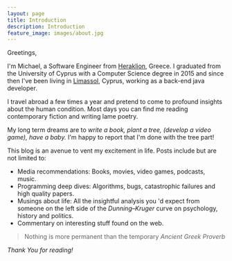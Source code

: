 ```yaml
---
layout: page
title: Introduction
description: Introduction
feature_image: images/about.jpg
---
```


Greetings, 

I'm Michael, a Software Engineer from [Heraklion](https://en.wikipedia.org/wiki/Heraklion), Greece. I graduated from the University of Cyprus with a Computer Science degree in 2015 and since then I've been living in [Limassol](https://en.wikipedia.org/wiki/Limassol), Cyprus, working as a back-end java developer.

I travel abroad a few times a year and pretend to come to profound insights about the human condition. Most days you can find me reading contemporary fiction and writing lame poetry. 

My long term dreams are to *write a book, plant a tree, (develop a video game), have a baby.* I'm happy to report that I'm done with the tree part!

This blog is an avenue to vent my excitement in life. Posts include but are not limited to:

+ Media recommendations: Books, movies, video games, podcasts, music.
+ Programming deep dives: Algorithms, bugs, catastrophic failures and high quality papers.
+ Musings about life: All the insightful analysis you 'd expect from someone on the left side of the *Dunning–Kruger* curve on psychology, history and politics.
+ Commentary on interesting stuff found on the web.


>Nothing is more permanent than the temporary <cite>Ancient Greek Proverb</cite>


*Thank You for reading!*
